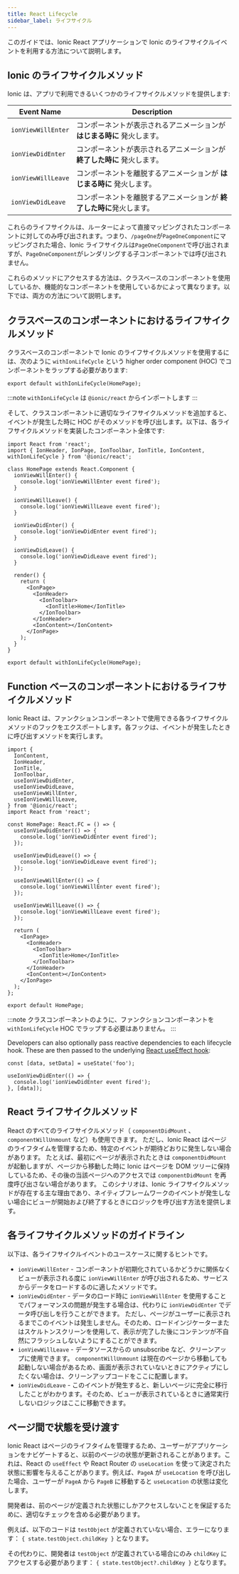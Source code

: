 ```yaml
---
title: React Lifecycle
sidebar_label: ライフサイクル
---
```


<head>
  <title>React Lifecycle: A Guide to Ionic React App Component Lifecycles</title>
  <meta
    name="description"
    content="The React Lifecycle guide discusses how to use the Ionic Lifecycle events in an Ionic React application. Read to learn more about React component lifecycles."
  />
</head>

このガイドでは、Ionic React アプリケーションで Ionic のライフサイクルイベントを利用する方法について説明します。

## Ionic のライフサイクルメソッド

Ionic は、アプリで利用できるいくつかのライフサイクルメソッドを提供します:

| Event Name         | Description                                                              |
| ------------------ | ------------------------------------------------------------------------ |
| `ionViewWillEnter` | コンポーネントが表示されるアニメーションが **はじまる時に** 発火します。 |
| `ionViewDidEnter`  | コンポーネントが表示されるアニメーションが **終了した時に** 発火します。 |
| `ionViewWillLeave` | コンポーネントを離脱するアニメーションが **はじまる時に** 発火します。   |
| `ionViewDidLeave`  | コンポーネントを離脱するアニメーションが **終了した時に**発火します。    |

これらのライフサイクルは、ルーターによって直接マッピングされたコンポーネントに対してのみ呼び出されます。つまり、`/pageOne`が`PageOneComponent`にマッピングされた場合、Ionic ライフサイクルは`PageOneComponent`で呼び出されますが、`PageOneComponent`がレンダリングする子コンポーネントでは呼び出されません。

これらのメソッドにアクセスする方法は、クラスベースのコンポーネントを使用しているか、機能的なコンポーネントを使用しているかによって異なります。以下では、両方の方法について説明します。

## クラスベースのコンポーネントにおけるライフサイクルメソッド

クラスベースのコンポーネントで Ionic のライフサイクルメソッドを使用するには、次のように `withIonLifeCycle` という higher order component (HOC) でコンポーネントをラップする必要があります:

```tsx
export default withIonLifeCycle(HomePage);
```

:::note
`withIonLifeCycle` は `@ionic/react` からインポートします
:::

そして、クラスコンポーネントに適切なライフサイクルメソッドを追加すると、イベントが発生した時に HOC がそのメソッドを呼び出します。以下は、各ライフサイクルメソッドを実装したコンポーネント全体です:

```tsx
import React from 'react';
import { IonHeader, IonPage, IonToolbar, IonTitle, IonContent, withIonLifeCycle } from '@ionic/react';

class HomePage extends React.Component {
  ionViewWillEnter() {
    console.log('ionViewWillEnter event fired');
  }

  ionViewWillLeave() {
    console.log('ionViewWillLeave event fired');
  }

  ionViewDidEnter() {
    console.log('ionViewDidEnter event fired');
  }

  ionViewDidLeave() {
    console.log('ionViewDidLeave event fired');
  }

  render() {
    return (
      <IonPage>
        <IonHeader>
          <IonToolbar>
            <IonTitle>Home</IonTitle>
          </IonToolbar>
        </IonHeader>
        <IonContent></IonContent>
      </IonPage>
    );
  }
}

export default withIonLifeCycle(HomePage);
```

## Function ベースのコンポーネントにおけるライフサイクルメソッド

Ionic React は、ファンクションコンポーネントで使用できる各ライフサイクルメソッドのフックをエクスポートします。各フックは、イベントが発生したときに呼び出すメソッドを実行します。

```tsx
import {
  IonContent,
  IonHeader,
  IonTitle,
  IonToolbar,
  useIonViewDidEnter,
  useIonViewDidLeave,
  useIonViewWillEnter,
  useIonViewWillLeave,
} from '@ionic/react';
import React from 'react';

const HomePage: React.FC = () => {
  useIonViewDidEnter(() => {
    console.log('ionViewDidEnter event fired');
  });

  useIonViewDidLeave(() => {
    console.log('ionViewDidLeave event fired');
  });

  useIonViewWillEnter(() => {
    console.log('ionViewWillEnter event fired');
  });

  useIonViewWillLeave(() => {
    console.log('ionViewWillLeave event fired');
  });

  return (
    <IonPage>
      <IonHeader>
        <IonToolbar>
          <IonTitle>Home</IonTitle>
        </IonToolbar>
      </IonHeader>
      <IonContent></IonContent>
    </IonPage>
  );
};

export default HomePage;
```

:::note
クラスコンポーネントのように、ファンクションコンポーネントを `withIonLifeCycle` HOC でラップする必要はありません。
:::

Developers can also optionally pass reactive dependencies to each lifecycle hook. These are then passed to the underlying [React useEffect hook](https://react.dev/reference/react/useEffect#useeffect):

```tsx
const [data, setData] = useState('foo');

useIonViewDidEnter(() => {
  console.log('ionViewDidEnter event fired');
}, [data]);
```

## React ライフサイクルメソッド

React のすべてのライフサイクルメソッド（ `componentDidMount` 、`componentWillUnmount` など）も使用できます。 ただし、Ionic React はページのライフタイムを管理するため、特定のイベントが期待どおりに発生しない場合があります。 たとえば、最初にページが表示されたときは `componentDidMount` が起動しますが、ページから移動した時に Ionic はページを DOM ツリーに保持しているため、その後の当該ページへのアクセスでは `componentDidMount` を再度呼び出さない場合があります。 このシナリオは、Ionic ライフサイクルメソッドが存在する主な理由であり、ネイティブフレームワークのイベントが発生しない場合にビューが開始および終了するときにロジックを呼び出す方法を提供します。

## 各ライフサイクルメソッドのガイドライン

以下は、各ライフサイクルイベントのユースケースに関するヒントです。

- `ionViewWillEnter` - コンポーネントが初期化されているかどうかに関係なくビューが表示される度に `ionViewWillEnter` が呼び出されるため、サービスからデータをロードするのに適したメソッドです。
- `ionViewDidEnter` - データのロード時に `ionViewWillEnter` を使用することでパフォーマンスの問題が発生する場合は、代わりに `ionViewDidEnter` でデータ呼び出しを行うことができます。 ただし、ページがユーザーに表示されるまでこのイベントは発生しません。そのため、ロードインジケーターまたはスケルトンスクリーンを使用して、表示が完了した後にコンテンツが不自然にフラッシュしないようにすることができます。
- `ionViewWillLeave` - データソースからの unsubscribe など、クリーンアップに使用できます。 `componentWillUnmount` は現在のページから移動しても起動しない場合があるため、画面が表示されていないときにアクティブにしたくない場合は、クリーンアップコードをここに配置します。
- `ionViewDidLeave` - このイベントが発生すると、新しいページに完全に移行したことがわかります。そのため、ビューが表示されているときに通常実行しないロジックはここに移動できます。

## ページ間で状態を受け渡す

Ionic React はページのライフタイムを管理するため、ユーザーがアプリケーションをナビゲートすると、以前のページの状態が更新されることがあります。これは、React の `useEffect` や React Router の `useLocation` を使って決定された状態に影響を与えることがあります。例えば、`PageA` が `useLocation` を呼び出した場合、ユーザーが `PageA` から `PageB` に移動すると `useLocation` の状態は変化します。

開発者は、前のページが定義された状態にしかアクセスしないことを保証するために、適切なチェックを含める必要があります。

例えば、以下のコードは `testObject` が定義されていない場合、エラーになります： `{ state.testObject.childKey }` となります。

その代わりに、開発者は `testObject` が定義されている場合にのみ `childKey` にアクセスする必要があります： `{ state.testObject?.childKey }` となります。
